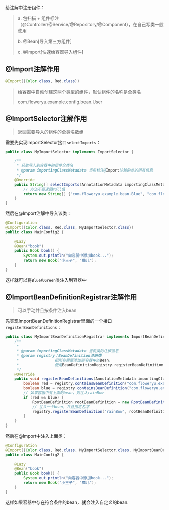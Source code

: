 给注解中注册组件：

> a. 包扫描 + 组件标注（@Controller/@Service/@Repository/@Component），在自己写类一般使用
>
> b. @Bean[导入第三方组件]
>
> c. @Import[快速给容器导入组件]

## @Import注解作用

```java
@Import({Color.class, Red.class})
```

> 给容器中自动创建这两个类型的组件，默认组件的名称是全类名
>
> com.floweryu.example.config.bean.User

## @ImportSelector注解作用

> 返回需要导入的组件的全类名数组

需要先实现ImportSelector接口`selectImports`：

```java
public class MyImportSelector implements ImportSelector {

    /**
     * 获取导入到容器中的组件全类名
     * @param importingClassMetadata 当前标注@Import注解的类的所有信息
     */
    @Override
    public String[] selectImports(AnnotationMetadata importingClassMetadata) {
        // 方法不要返回Null值
        return new String[] {"com.floweryu.example.bean.Blue", "com.floweryu.example.bean.Green"};
    }
}
```

然后在@Import注解中导入该类：

```java
@Configuration
@Import({Color.class, Red.class, MyImportSelector.class})
public class MainConfig2 {
    
    @Lazy
    @Bean("book")
    public Book book() {
        System.out.println("向容器中添加book...");
        return new Book("小王子", "猫儿");
    }
}
```

这样就可以将`Blue和Green`类注入到容器中

## @ImportBeanDefinitionRegistrar注解作用

> 可以手动并且按条件注入bean

先实现ImportBeanDefinitionRegistrar里面的一个接口`registerBeanDefinitions`：

```java
public class MyImportBeanDefinitionRegistrar implements ImportBeanDefinitionRegistrar {
    /**
     * 
     * @param importingClassMetadata 当前类的注解信息
     * @param registry：BeanDefinition注册类
     *                把所有需要添加到容器中的Bean，
     *                使用BeanDefinitionRegistry.registerBeanDefinition手动注入
     */
    @Override
    public void registerBeanDefinitions(AnnotationMetadata importingClassMetadata, BeanDefinitionRegistry registry) {
        boolean red = registry.containsBeanDefinition("com.floweryu.example.bean.Red");
        boolean blue = registry.containsBeanDefinition("com.floweryu.example.bean.Blue");
        // 如果容器中有上面的bean，则注入rainBow
        if (red && blue) {
            RootBeanDefinition rootBeanDefinition = new RootBeanDefinition(RainBow.class);
            // 注入一个bean，并且指定名字
            registry.registerBeanDefinition("rainBow", rootBeanDefinition);
        }
    }
}
```

然后在@Import中注入上面类：

```java
@Configuration
@Import({Color.class, Red.class, MyImportSelector.class, MyImportBeanDefinitionRegistrar.class})
public class MainConfig2 {
    
    @Lazy
    @Bean("book")
    public Book book() {
        System.out.println("向容器中添加book...");
        return new Book("小王子", "猫儿");
    }
}
```

这样如果容器中存在符合条件的bean，就会注入自定义的bean.
